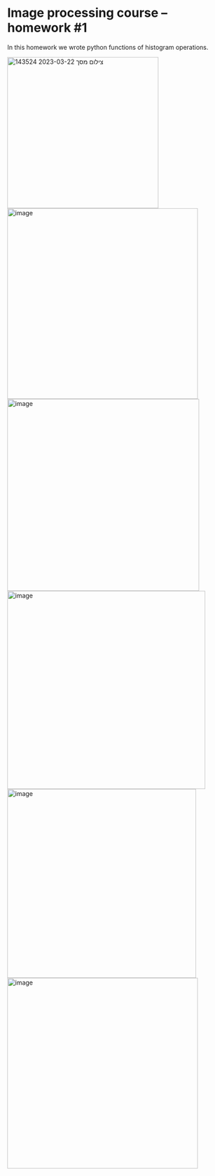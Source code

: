 # Image processing course – homework #1
In this homework we wrote python functions of histogram operations.

<img width="345" alt="צילום מסך 2023-03-22 143524" src="https://user-images.githubusercontent.com/100043559/226906457-22a77246-cb72-45cb-9759-28a24f0fda03.png">

<img width="435" alt="image" src="https://user-images.githubusercontent.com/100043559/226906578-bbae76ab-651d-4eb3-ae24-1a4aa2f5161f.png">

<img width="438" alt="image" src="https://user-images.githubusercontent.com/100043559/226906651-d7f865d5-932b-419d-b586-889cd08a41fa.png">

<img width="452" alt="image" src="https://user-images.githubusercontent.com/100043559/226906750-1bf85f4c-2d38-4de4-abbf-639ade302ab6.png">

<img width="431" alt="image" src="https://user-images.githubusercontent.com/100043559/226906834-bfa1d209-cbc4-49ec-a5c6-9af8bc73629f.png">

<img width="435" alt="image" src="https://user-images.githubusercontent.com/100043559/226906915-2222a17f-7ab3-49bc-8c09-3b2dbbf6dabb.png">

